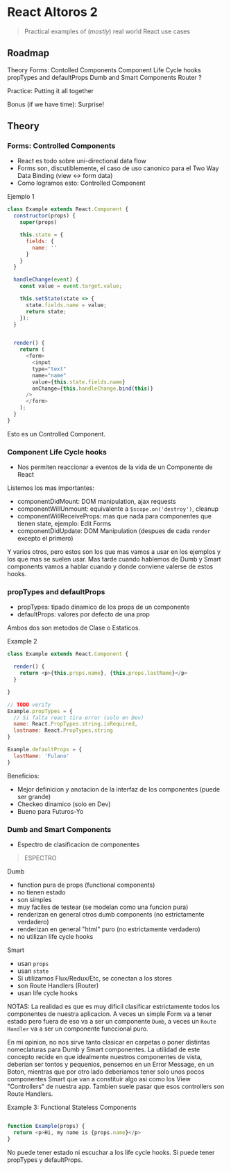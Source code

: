 # React Altoros 2

> Practical examples of (_mostly_) real world React use cases


## Roadmap

Theory
Forms: Contolled Components
Component Life Cycle hooks
propTypes and defaultProps
Dumb and Smart Components
Router ?

Practice: Putting it all together


Bonus (if we have time): Surprise!


## Theory

### Forms: Controlled Components

- React es todo sobre uni-directional data flow
- Forms son, discutiblemente, el caso de uso canonico para el Two Way Data Binding (view <-> form data)
- Como logramos esto: Controlled Component

Ejemplo 1
```javascript
class Example extends React.Component {
  constructor(props) {
    super(props)

    this.state = {
      fields: {
        name: ''
      }
    }
  }

  handleChange(event) {
    const value = event.target.value;

    this.setState(state => {
      state.fields.name = value;
      return state;
    }):
  }


  render() {
    return (
      <form>
        <input
        type="text"
        name="name"
        value={this.state.fields.name}
        onChange={this.handleChange.bind(this)}
      />
      </form>
    );
  }
}

```


Esto es un Controlled Component.


### Component Life Cycle hooks

- Nos permiten reaccionar a eventos de la vida de un Componente de React

Listemos los mas importantes:

- componentDidMount: DOM manipulation, ajax requests
- componentWillUnmount: equivalente a `$scope.on('destroy')`, cleanup
- componentWillReceiveProps: mas que nada para componentes que tienen state, ejemplo: Edit Forms
- componentDidUpdate: DOM Manipulation (despues de cada `render` excepto el primero)

Y varios otros, pero estos son los que mas vamos a usar en los ejemplos y los que mas se suelen usar.
Mas tarde cuando hablemos de Dumb y Smart components vamos a hablar cuando y donde conviene valerse de estos hooks.



### propTypes and defaultProps

- propTypes: tipado dinamico de los props de un componente
- defaultProps: valores por defecto de una prop

Ambos dos son metodos de Clase o Estaticos.

Example 2
```javascript
class Example extends React.Component {

  render() {
    return <p>{this.props.name}, {this.props.lastName}</p>
  }

}

// TODO verify
Example.propTypes = {
  // Si falta react tira error (solo en Dev)
  name: React.PropTypes.string.isRequired,
  lastname: React.PropTypes.string
}

Example.defaultProps = {
  lastName: 'Fulano'
}


```

Beneficios:
- Mejor definicion y anotacion de la interfaz de los componentes (puede ser grande)
- Checkeo dinamico (solo en Dev)
- Bueno para Futuros-Yo





### Dumb and Smart Components

- Espectro de clasificacion de componentes

> ESPECTRO

Dumb

- function pura de props (functional components)
- no tienen estado
- son simples
- muy faciles de testear (se modelan como una funcion pura)
- renderizan en general otros dumb components (no estrictamente verdadero)
- renderizan en general "html" puro (no estrictamente verdadero)
- no utilizan life cycle hooks


 Smart
- usan `props`
- usan `state`
- Si utilizamos Flux/Redux/Etc, se conectan a los stores
- son Route Handlers (Router)
- usan life cycle hooks



NOTAS:
La realidad es que es muy dificil clasificar estrictamente todos los componentes de nuestra aplicacion.
A veces un simple Form va a tener estado pero fuera de eso va a ser un componente `Dumb`, a veces un
`Route Handler` va a ser un componente funccional puro.

En mi opinion, no nos sirve tanto clasicar en carpetas o poner distintas nomeclaturas para Dumb y Smart componentes.
La utilidad de este concepto recide en que idealmente nuestros componentes de vista, deberian ser tontos y pequenios,
pensemos en un Error Message, en un Boton, mientras que por otro lado deberiamos tener solo unos pocos componentes
Smart que van a constituir algo asi como los View "Controllers" de nuestra app. Tambien suele pasar que esos controllers
son Route Handlers.



Example 3: Functional Stateless Components
```javascript

function Example(props) {
  return <p>Hi, my name is {props.name}</p>
}
```

No puede tener estado ni escuchar a los life cycle hooks.
Si puede tener propTypes y defaultProps.





